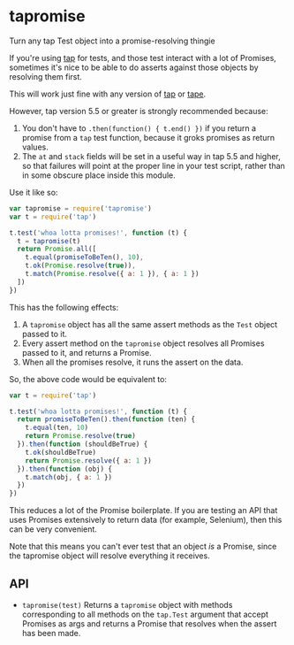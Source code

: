 # tapromise

Turn any tap Test object into a promise-resolving thingie

If you're using [tap](http://npm.im/tap) for tests, and those test
interact with a lot of Promises, sometimes it's nice to be able to do
asserts against those objects by resolving them first.

This will work just fine with any version of [tap](http://npm.im/tap)
or [tape](http://npm.im/tape).

However, tap version 5.5 or greater is strongly recommended because:

1. You don't have to `.then(function() { t.end() })` if you return a
   promise from a `tap` test function, because it groks promises as
   return values.
2. The `at` and `stack` fields will be set in a useful way in tap 5.5
   and higher, so that failures will point at the proper line in your
   test script, rather than in some obscure place inside this module.

Use it like so:

```javascript
var tapromise = require('tapromise')
var t = require('tap')

t.test('whoa lotta promises!', function (t) {
  t = tapromise(t)
  return Promise.all([
    t.equal(promiseToBeTen(), 10),
    t.ok(Promise.resolve(true)),
    t.match(Promise.resolve({ a: 1 }), { a: 1 })
  ])
})
```

This has the following effects:

1. A `tapromise` object has all the same assert methods as the `Test`
   object passed to it.
2. Every assert method on the `tapromise` object resolves all Promises
   passed to it, and returns a Promise.
3. When all the promises resolve, it runs the assert on the data.

So, the above code would be equivalent to:

```javascript
var t = require('tap')

t.test('whoa lotta promises!', function (t) {
  return promiseToBeTen().then(function (ten) {
    t.equal(ten, 10)
    return Promise.resolve(true)
  }).then(function (shouldBeTrue) {
    t.ok(shouldBeTrue)
    return Promise.resolve({ a: 1 })
  }).then(function (obj) {
    t.match(obj, { a: 1 })
  })
})
```

This reduces a lot of the Promise boilerplate.  If you are testing an
API that uses Promises extensively to return data (for example,
Selenium), then this can be very convenient.

Note that this means you can't ever test that an object *is* a
Promise, since the tapromise object will resolve everything it
receives.

## API

* `tapromise(test)` Returns a `tapromise` object with
  methods corresponding to all methods on the `tap.Test` argument that
  accept Promises as args and returns a Promise that resolves when the
  assert has been made.
